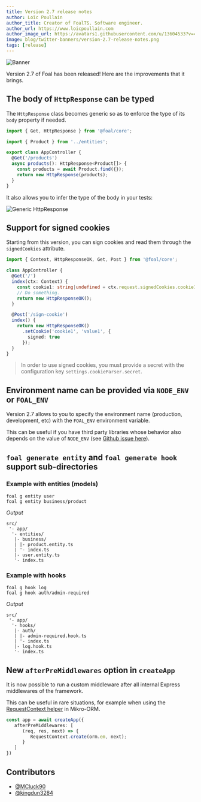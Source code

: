 ```yaml
---
title: Version 2.7 release notes
author: Loïc Poullain
author_title: Creator of FoalTS. Software engineer.
author_url: https://www.loicpoullain.com
author_image_url: https://avatars1.githubusercontent.com/u/13604533?v=4
image: blog/twitter-banners/version-2.7-release-notes.png
tags: [release]
---
```


![Banner](./assets/version-2.7-is-here/banner.png)

Version 2.7 of Foal has been released! Here are the improvements that it brings.

<!--truncate-->

## The body of `HttpResponse` can be typed

The `HttpResponse` class becomes generic so as to enforce the type of its `body` property if needed.

```typescript
import { Get, HttpResponse } from '@foal/core';

import { Product } from '../entities';

export class AppController {
  @Get('/products')
  async products(): HttpResponse<Product[]> {
    const products = await Product.find({});
    return new HttpResponse(products);
  }
}
```

It also allows you to infer the type of the body in your tests:

![Generic HttpResponse](./assets/version-2.7-is-here/generic-http-response.png)

## Support for signed cookies

Starting from this version, you can sign cookies and read them through the `signedCookies` attribute.

```typescript
import { Context, HttpResponseOK, Get, Post } from '@foal/core';

class AppController {
  @Get('/')
  index(ctx: Context) {
    const cookie1: string|undefined = ctx.request.signedCookies.cookie1;
    // Do something.
    return new HttpResponseOK();
  }

  @Post('/sign-cookie')
  index() {
    return new HttpResponseOK()
      .setCookie('cookie1', 'value1', {
        signed: true
      });
  }
}
```

> In order to use signed cookies, you must provide a secret with the configuration key `settings.cookieParser.secret`.

## Environment name can be provided via `NODE_ENV` or `FOAL_ENV`

Version 2.7 allows to you to specify the environment name (production, development, etc) with the `FOAL_ENV` environment variable.

This can be useful if you have third party libraries whose behavior also depends on the value of `NODE_ENV` (see [Github issue here](https://github.com/FoalTS/foal/issues/1004)).

## `foal generate entity` and `foal generate hook` support sub-directories

### Example with entities (models)

```shell
foal g entity user
foal g entity business/product
```

*Output*
```
src/
 '- app/
  '- entities/
   |- business/
   | |- product.entity.ts
   | '- index.ts
   |- user.entity.ts
   '- index.ts
```

### Example with hooks

```shell
foal g hook log
foal g hook auth/admin-required
```

*Output*
```
src/
 '- app/
  '- hooks/
   |- auth/
   | |- admin-required.hook.ts
   | '- index.ts
   |- log.hook.ts
   '- index.ts
```

## New `afterPreMiddlewares` option in `createApp`

It is now possible to run a custom middleware after all internal Express middlewares of the framework.

This can be useful in rare situations, for example when using the [RequestContext helper](https://mikro-orm.io/docs/identity-map/#-requestcontext-helper-for-di-containers) in Mikro-ORM.

```typescript
const app = await createApp({
   afterPreMiddlewares: [
      (req, res, next) => {
         RequestContext.create(orm.em, next);
      }
   ]
})
```


## Contributors

- [@MCluck90](https://github.com/MCluck90)
- [@kingdun3284](https://github.com/kingdun3284)